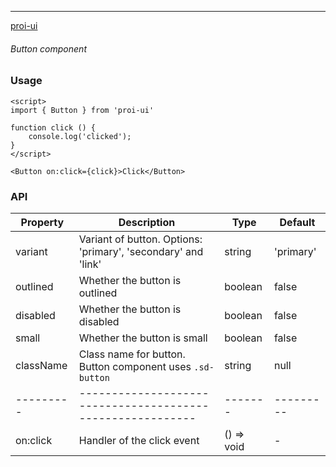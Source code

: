 ---

[proi-ui](https://github.com/specialdoom/proi-ui)

###### Button component

### Usage

```sveltehtml
<script>
import { Button } from 'proi-ui'

function click () {
    console.log('clicked');
}
</script>

<Button on:click={click}>Click</Button>
```

### API

| Property  | Description                                                | Type       | Default   |
| --------- | ---------------------------------------------------------- | ---------- | --------- |
| variant      | Variant of button. Options: 'primary', 'secondary' and 'link' | string     | 'primary' |
| outlined  | Whether the button is outlined                             | boolean    | false     |
| disabled  | Whether the button is disabled                             | boolean    | false     |
| small     | Whether the button is small                                | boolean    | false     |
| className | Class name for button. Button component uses `.sd-button`  | string     | null      |
| --------- | ---------------------------------------------------------- | -------    | --------- |
| on:click  | Handler of the click event                                 | () => void | -         |
